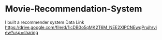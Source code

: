 # Movie-Recommendation-System
I built a recommender system 
Data Link
https://drive.google.com/file/d/1icDB0o5qMK2T6M_NEE2XlPCNEwqPrujh/view?usp=sharing
